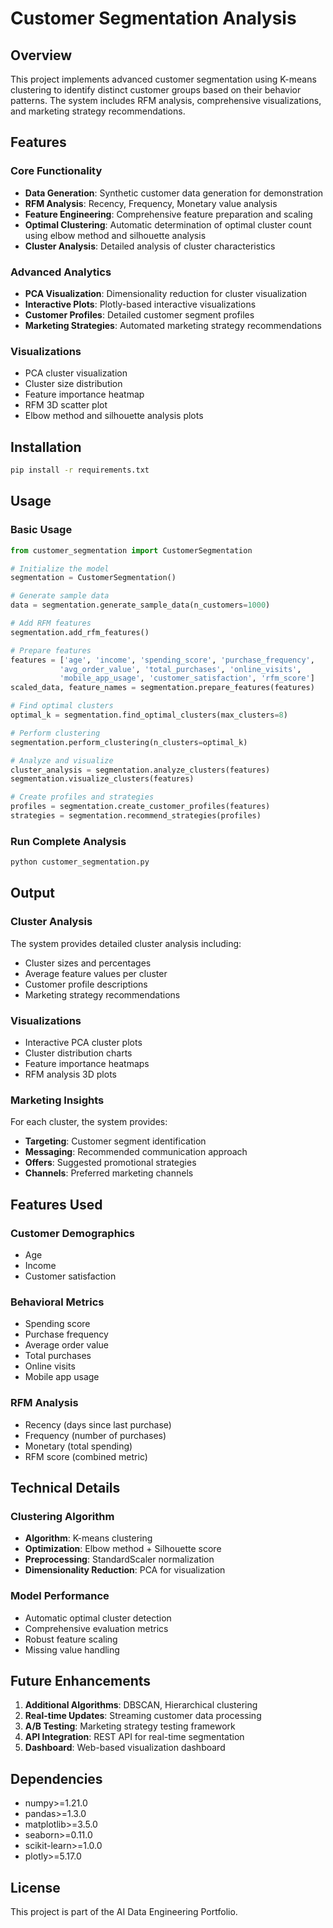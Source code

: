 # Customer Segmentation Analysis

## Overview
This project implements advanced customer segmentation using K-means clustering to identify distinct customer groups based on their behavior patterns. The system includes RFM analysis, comprehensive visualizations, and marketing strategy recommendations.

## Features

### Core Functionality
- **Data Generation**: Synthetic customer data generation for demonstration
- **RFM Analysis**: Recency, Frequency, Monetary value analysis
- **Feature Engineering**: Comprehensive feature preparation and scaling
- **Optimal Clustering**: Automatic determination of optimal cluster count using elbow method and silhouette analysis
- **Cluster Analysis**: Detailed analysis of cluster characteristics

### Advanced Analytics
- **PCA Visualization**: Dimensionality reduction for cluster visualization
- **Interactive Plots**: Plotly-based interactive visualizations
- **Customer Profiles**: Detailed customer segment profiles
- **Marketing Strategies**: Automated marketing strategy recommendations

### Visualizations
- PCA cluster visualization
- Cluster size distribution
- Feature importance heatmap
- RFM 3D scatter plot
- Elbow method and silhouette analysis plots

## Installation

```bash
pip install -r requirements.txt
```

## Usage

### Basic Usage
```python
from customer_segmentation import CustomerSegmentation

# Initialize the model
segmentation = CustomerSegmentation()

# Generate sample data
data = segmentation.generate_sample_data(n_customers=1000)

# Add RFM features
segmentation.add_rfm_features()

# Prepare features
features = ['age', 'income', 'spending_score', 'purchase_frequency',
           'avg_order_value', 'total_purchases', 'online_visits',
           'mobile_app_usage', 'customer_satisfaction', 'rfm_score']
scaled_data, feature_names = segmentation.prepare_features(features)

# Find optimal clusters
optimal_k = segmentation.find_optimal_clusters(max_clusters=8)

# Perform clustering
segmentation.perform_clustering(n_clusters=optimal_k)

# Analyze and visualize
cluster_analysis = segmentation.analyze_clusters(features)
segmentation.visualize_clusters(features)

# Create profiles and strategies
profiles = segmentation.create_customer_profiles(features)
strategies = segmentation.recommend_strategies(profiles)
```

### Run Complete Analysis
```bash
python customer_segmentation.py
```

## Output

### Cluster Analysis
The system provides detailed cluster analysis including:
- Cluster sizes and percentages
- Average feature values per cluster
- Customer profile descriptions
- Marketing strategy recommendations

### Visualizations
- Interactive PCA cluster plots
- Cluster distribution charts
- Feature importance heatmaps
- RFM analysis 3D plots

### Marketing Insights
For each cluster, the system provides:
- **Targeting**: Customer segment identification
- **Messaging**: Recommended communication approach
- **Offers**: Suggested promotional strategies
- **Channels**: Preferred marketing channels

## Features Used

### Customer Demographics
- Age
- Income
- Customer satisfaction

### Behavioral Metrics
- Spending score
- Purchase frequency
- Average order value
- Total purchases
- Online visits
- Mobile app usage

### RFM Analysis
- Recency (days since last purchase)
- Frequency (number of purchases)
- Monetary (total spending)
- RFM score (combined metric)

## Technical Details

### Clustering Algorithm
- **Algorithm**: K-means clustering
- **Optimization**: Elbow method + Silhouette score
- **Preprocessing**: StandardScaler normalization
- **Dimensionality Reduction**: PCA for visualization

### Model Performance
- Automatic optimal cluster detection
- Comprehensive evaluation metrics
- Robust feature scaling
- Missing value handling

## Future Enhancements

1. **Additional Algorithms**: DBSCAN, Hierarchical clustering
2. **Real-time Updates**: Streaming customer data processing
3. **A/B Testing**: Marketing strategy testing framework
4. **API Integration**: REST API for real-time segmentation
5. **Dashboard**: Web-based visualization dashboard

## Dependencies

- numpy>=1.21.0
- pandas>=1.3.0
- matplotlib>=3.5.0
- seaborn>=0.11.0
- scikit-learn>=1.0.0
- plotly>=5.17.0

## License

This project is part of the AI Data Engineering Portfolio. 